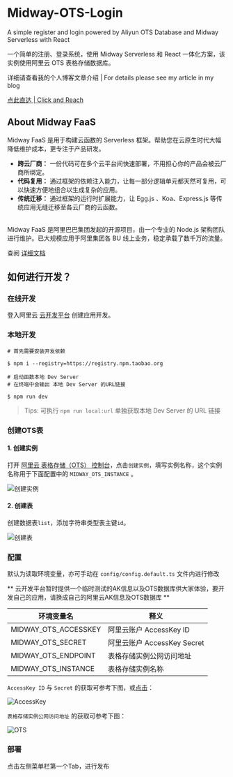 # Midway-OTS-Login

A simple register and login powered by Aliyun OTS Database and Midway Serverless with React

一个简单的注册、登录系统，使用 Midway Serverless 和 React 一体化方案，该实例使用阿里云 OTS 表格存储数据库。

详细请查看我的个人博客文章介绍 | For details please see my article in my blog

[点此直达 | Click and Reach](https://blog.microloong.xyz/clouddev_day7/)

## About Midway FaaS

Midway FaaS 是用于构建云函数的 Serverless 框架。帮助您在云原生时代大幅降低维护成本，更专注于产品研发。<br />

- **跨云厂商：** 一份代码可在多个云平台间快速部署，不用担心你的产品会被云厂商所绑定。
- **代码复用：** 通过框架的依赖注入能力，让每一部分逻辑单元都天然可复用，可以快速方便地组合以生成复杂的应用。
- **传统迁移：** 通过框架的运行时扩展能力，让 Egg.js 、Koa、Express.js 等传统应用无缝迁移至各云厂商的云函数。


<br />Midway FaaS 是阿里巴巴集团发起的开源项目，由一个专业的 Node.js 架构团队进行维护。已大规模应用于阿里集团各 BU 线上业务，稳定承载了数千万的流量。

查阅 [详细文档](https://www.yuque.com/midwayjs/faas/quick_start)

## 如何进行开发？

### 在线开发

登入阿里云 [云开发平台](https://workbench.aliyun.com/) 创建应用开发。

### 本地开发

```shell
# 首先需要安装开发依赖

$ npm i --registry=https://registry.npm.taobao.org
```

```shell
# 启动函数本地 Dev Server
# 在终端中会输出 本地 Dev Server 的URL链接

$ npm run dev
```

> Tips: 可执行 `npm run local:url` 单独获取本地 Dev Server 的 URL 链接


### 创建OTS表

#### 1. 创建实例

打开 [阿里云 表格存储（OTS） 控制台](https://otsnext.console.aliyun.com/)，点击`创建实例`，填写实例名称，这个实例名称用于下面配置中的 `MIDWAY_OTS_INSTANCE` 。

![创建实例](https://gw.alicdn.com/tfs/TB1oi_9JAT2gK0jSZFkXXcIQFXa-1315-632.png)

#### 2. 创建表

创建数据表`list`，添加字符串类型表主键`id`。

![创建表](https://gw.alicdn.com/tfs/TB1w7L9JAT2gK0jSZFkXXcIQFXa-1681-750.png)

### 配置

默认为读取环境变量，亦可手动在 `config/config.default.ts` 文件内进行修改

** 云开发平台暂时提供一个临时测试的AK信息以及OTS数据库供大家体验，要开发自己的应用，请换成自己的阿里云AK信息及OTS数据库 **

| 环境变量名 | 释义 |
| --- | --- |
| MIDWAY_OTS_ACCESSKEY | 阿里云账户 AccessKey ID |
| MIDWAY_OTS_SECRET | 阿里云账户 AccessKey Secret |
| MIDWAY_OTS_ENDPOINT | 表格存储实例公网访问地址  |
| MIDWAY_OTS_INSTANCE | 表格存储实例名称  |


`AccessKey ID` 与 `Secret` 的获取可参考下图，或[点击](https://usercenter.console.aliyun.com/)：

![AccessKey](https://gw.alicdn.com/tfs/TB1_lj7Jxv1gK0jSZFFXXb0sXXa-1150-670.png)

`表格存储实例公网访问地址` 的获取可参考下图：

![OTS](https://gw.alicdn.com/tfs/TB18n63JxD1gK0jSZFsXXbldVXa-2374-804.png)

### 部署

点击左侧菜单栏第一个Tab，进行发布
